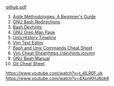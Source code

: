 [github.pdf](https://github.com/utku-guclu/learn-github/files/15455265/github.pdf)

1. [Agile Methodologies: A Beginner's Guide](https://www.planview.com/resources/guide/agile-methodologies-a-beginners-guide/)
2. [GNU Bash Redirections](https://www.gnu.org/software/bash/manual/html_node/Redirections.html#Redirections)
3. [Bash Devhints](https://devhints.io/bash)
4. [GNU Grep Man Page](https://man7.org/linux/man-pages/man1/grep.1.html)
5. [Unix History Timeline](https://unix.org/what_is_unix/history_timeline.html)
6. [Vim Text Editor](https://en.wikipedia.org/wiki/Vim_(text_editor))
7. [Bash and Unix Commands Cheat Sheet](https://cheatography.com/jluis/cheat-sheets/bash-and-unix-commands/)
8. [Vim Cheat Sheet](https://vim.rtorr.com/)(https://devhints.io/vim)
9. [GNU Bash Manual](https://www.gnu.org/software/bash/manual/html_node/index.html#SEC_Contents)
10. [Git Cheat Sheet](https://education.github.com/git-cheat-sheet-education.pdf)

https://www.youtube.com/watch?v=t_4lLR6F_yk
https://www.youtube.com/watch?v=4XpnKHJAok8
